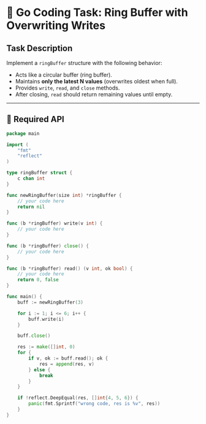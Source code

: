 # 🔁 Go Coding Task: Ring Buffer with Overwriting Writes

## Task Description

Implement a `ringBuffer` structure with the following behavior:

- Acts like a circular buffer (ring buffer).
- Maintains **only the latest N values** (overwrites oldest when full).
- Provides `write`, `read`, and `close` methods.
- After closing, `read` should return remaining values until empty.

---

## 🔧 Required API

```go
package main

import (
	"fmt"
	"reflect"
)

type ringBuffer struct {
	c chan int
}

func newRingBuffer(size int) *ringBuffer {
	// your code here
	return nil
}

func (b *ringBuffer) write(v int) {
	// your code here
}

func (b *ringBuffer) close() {
	// your code here
}

func (b *ringBuffer) read() (v int, ok bool) {
	// your code here
	return 0, false
}

func main() {
	buff := newRingBuffer(3)

	for i := 1; i <= 6; i++ {
		buff.write(i)
	}

	buff.close()

	res := make([]int, 0)
	for {
		if v, ok := buff.read(); ok {
			res = append(res, v)
		} else {
			break
		}
	}

	if !reflect.DeepEqual(res, []int{4, 5, 6}) {
		panic(fmt.Sprintf("wrong code, res is %v", res))
	}
}
```

